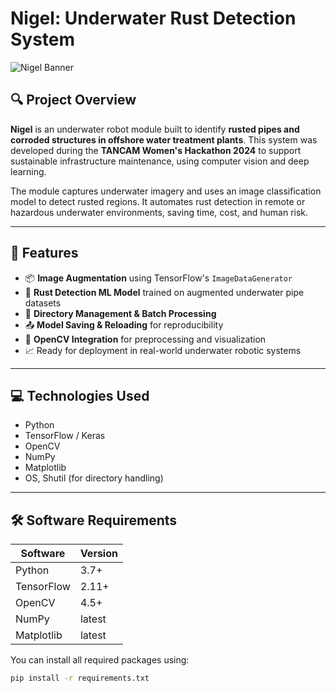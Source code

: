 # Nigel: Underwater Rust Detection System

![Nigel Banner](https://example.com/banner-image) <!-- Optional: Add a banner if you have one -->

## 🔍 Project Overview

**Nigel** is an underwater robot module built to identify **rusted pipes and corroded structures in offshore water treatment plants**. This system was developed during the **TANCAM Women's Hackathon 2024** to support sustainable infrastructure maintenance, using computer vision and deep learning.

The module captures underwater imagery and uses an image classification model to detect rusted regions. It automates rust detection in remote or hazardous underwater environments, saving time, cost, and human risk.

---

## 🧠 Features

- 📦 **Image Augmentation** using TensorFlow's `ImageDataGenerator`
- 🎯 **Rust Detection ML Model** trained on augmented underwater pipe datasets
- 🧹 **Directory Management & Batch Processing**
- 📤 **Model Saving & Reloading** for reproducibility
- 🐍 **OpenCV Integration** for preprocessing and visualization
- 📈 Ready for deployment in real-world underwater robotic systems

---

## 💻 Technologies Used

- Python
- TensorFlow / Keras
- OpenCV
- NumPy
- Matplotlib
- OS, Shutil (for directory handling)

---

## 🛠️ Software Requirements

| Software         | Version        |
|------------------|----------------|
| Python           | 3.7+           |
| TensorFlow       | 2.11+          |
| OpenCV           | 4.5+           |
| NumPy            | latest         |
| Matplotlib       | latest         |

You can install all required packages using:

```bash
pip install -r requirements.txt
